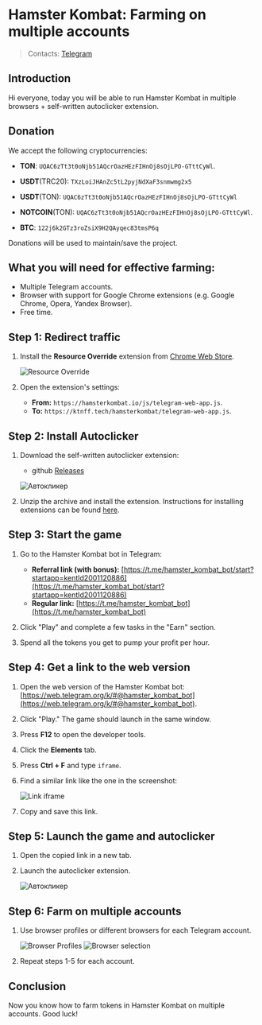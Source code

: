 # Hamster Kombat: Farming on multiple accounts
> Contacts: [Telegram](https://t.me/kittenwof)

## Introduction

Hi everyone, today you will be able to run Hamster Kombat in multiple browsers + self-written autoclicker extension.

Donation
---
We accept the following cryptocurrencies:

- **TON**: `UQAC6zTt3t0oNjb51AQcrOazHEzFIHnOj8sOjLPO-GTttCyWl`.

- **USDT**(TRC20): `TXzLoiJHAnZc5tL2pyjNdXaF3snmwmg2x5`

- **USDT**(TON): `UQAC6zTt3t0oNjb51AQcrOazHEzFIHnOj8sOjLPO-GTttCyWl`

- **NOTCOIN**(TON): `UQAC6zTt3t0oNjb51AQcrOazHEzFIHnOj8sOjLPO-GTttCyWl`.

- **BTC**: `122j6k2GTz3roZsiX9H2QAyqec83tmsP6q`

Donations will be used to maintain/save the project.

## What you will need for effective farming:

- Multiple Telegram accounts.
- Browser with support for Google Chrome extensions (e.g. Google Chrome, Opera, Yandex Browser).
- Free time.

## Step 1: Redirect traffic

1. Install the **Resource Override** extension from [Chrome Web Store](https://chromewebstore.google.com/detail/resource-override/pkoacgokdfckfpndoffpifphamojphii).
   
   ![Resource Override](https://nztcdn.com/files/67c7240f-3f1b-47ef-b9f7-d1bc57817ced.webp)

2. Open the extension's settings:
   - **From:** `https://hamsterkombat.io/js/telegram-web-app.js`. 
   - **To:** `https://ktnff.tech/hamsterkombat/telegram-web-app.js`.

## Step 2: Install Autoclicker



1. Download the self-written autoclicker extension:
   - github [Releases](https://github.com/ilfae/autoclicker-browser-HamsterKombat/releases/tag/autoclicker-browser-HamsterKombat) 
   
   ![Автокликер](https://nztcdn.com/files/85120b92-f64c-4787-bc57-776bbd192930.webp)

2. Unzip the archive and install the extension. Instructions for installing extensions can be found [here](https://torus.gitbooks.io/sozdanie-rasshirenii-dlya-google-chrome/content/chapter1/loading-the-extension-folder.html).

## Step 3: Start the game

1. Go to the Hamster Kombat bot in Telegram:

   - **Referral link (with bonus):** [https://t.me/hamster_kombat_bot/start?startapp=kentId2001120886](https://t.me/hamster_kombat_bot/start?startapp=kentId2001120886)
   - **Regular link:** [https://t.me/hamster_kombat_bot](https://t.me/hamster_kombat_bot)

2. Click "Play" and complete a few tasks in the "Earn" section.
3. Spend all the tokens you get to pump your profit per hour.

## Step 4: Get a link to the web version

1. Open the web version of the Hamster Kombat bot: [https://web.telegram.org/k/#@hamster_kombat_bot](https://web.telegram.org/k/#@hamster_kombat_bot).
2. Click "Play." The game should launch in the same window.
3. Press **F12** to open the developer tools.
4. Click the **Elements** tab.
5. Press **Ctrl + F** and type `iframe`.
6. Find a similar link like the one in the screenshot: 
   
   ![Link iframe](https://nztcdn.com/files/edacd6b5-dce5-4bbf-8524-faf5b38bed1e.webp)
   
7. Copy and save this link.

## Step 5: Launch the game and autoclicker

1. Open the copied link in a new tab.
2. Launch the autoclicker extension. 

   ![Автокликер](https://nztcdn.com/files/526161bc-5535-4a73-b192-738cf4021b8d.webp)

## Step 6: Farm on multiple accounts

1. Use browser profiles or different browsers for each Telegram account. 
   
   ![Browser Profiles](https://nztcdn.com/files/3cbec8f7-03a1-4be6-932d-2edd0fa1149f.webp)
   ![Browser selection](https://nztcdn.com/files/42919b56-daa5-48a6-bebf-b3d168d7e7aa.webp)

2. Repeat steps 1-5 for each account.

## Conclusion

Now you know how to farm tokens in Hamster Kombat on multiple accounts. Good luck! 

